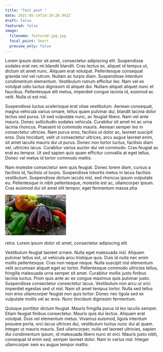 ```yaml
---
title: "Test post "
date: 2021-05-14T14:19:20.942Z
draft: false
featured: false
image:
  filename: featured.jpg.jpg
  focal_point: Smart
  preview_only: false
---
```

<!--StartFragment-->

Lorem ipsum dolor sit amet, consectetur adipiscing elit. Suspendisse sodales erat nec mi blandit blandit. Cras lectus ex, aliquet id tempus ut, dictum sit amet nunc. Aliquam erat volutpat. Pellentesque consequat gravida nisl vel rutrum. Nullam ac turpis diam. Suspendisse interdum condimentum elementum. Vestibulum rutrum efficitur leo. Nam vel ex volutpat odio luctus dignissim id aliquet dui. Nullam aliquet aliquet nunc et faucibus. Pellentesque elit metus, imperdiet congue lacinia id, euismod ac velit. Nulla ut est nisl.

Suspendisse luctus scelerisque erat vitae vestibulum. Aenean consequat, magna vehicula varius ornare, tellus quam pulvinar dui, blandit lacinia dolor lectus sed purus. Ut sed vulputate nunc, ac feugiat libero. Nam vel ante mauris. Donec sollicitudin sodales vehicula. Curabitur sit amet mi ac urna lacinia rhoncus. Praesent id commodo mauris. Aenean semper leo in consectetur ultrices. Nam purus eros, facilisis ut dolor ac, laoreet suscipit eros. Duis tincidunt, velit ut consectetur ultrices, arcu augue laoreet enim, sit amet iaculis mauris dui ut purus. Donec non tortor luctus, facilisis diam vel, ultricies lacus. Curabitur varius auctor dui vel commodo. Cras feugiat ac erat eu tempor. Ut sed sapien quis quam efficitur convallis at eget tellus. Donec vel metus id tortor commodo mattis.

Nam molestie consectetur sem quis feugiat. Donec lorem diam, cursus a facilisis id, facilisis ut turpis. Suspendisse lobortis metus in lacus facilisis vestibulum. Suspendisse dictum iaculis nisl, sed rhoncus ipsum vulputate eu. Pellentesque in nibh pellentesque, molestie est ac, ullamcorper ipsum. Cras euismod dui sit amet elit tempor, eget fermentum massa pha

![](featured.jpg)

retra. Lorem ipsum dolor sit amet, consectetur adipiscing elit.

Vestibulum feugiat laoreet ornare. Nulla eget malesuada nisl. Aliquam pulvinar tellus est, ut vehicula arcu tristique quis. Duis id nulla nec enim mollis pellentesque. Cras non neque neque. Nulla suscipit nisl elementum velit accumsan aliquet eget ac tortor. Pellentesque commodo ultricies tellus, fringilla malesuada urna semper sit amet. Curabitur mollis justo finibus lacinia luctus. Proin quis ante ac ex congue maximus quis pulvinar justo. Suspendisse consectetur consectetur lacus. Vestibulum non arcu ut orci imperdiet egestas sed ut nisl. Nam sit amet tempus tortor. Nulla sed tellus non eros ullamcorper feugiat non quis tortor. Donec nec ligula sed ex vulputate mollis vel ac eros. Nunc tincidunt dignissim fermentum.

Quisque porttitor dictum feugiat. Mauris fringilla purus id leo iaculis semper. Etiam feugiat finibus consectetur. Mauris quis dui lectus. Aliquam erat volutpat. Duis vel elementum metus. Vivamus euismod, ligula interdum posuere porta, orci lacus ultrices dui, vestibulum luctus nunc dui at quam. Integer ut mauris mauris. Sed ullamcorper, nulla vel laoreet ultricies, sapien dui condimentum ipsum, id malesuada libero nunc et orci. Mauris justo nibh, consequat id enim sed, semper laoreet dolor. Nam in varius nisl. Integer ullamcorper sem eu augue tempor mattis.

<!--EndFragment-->

```

```